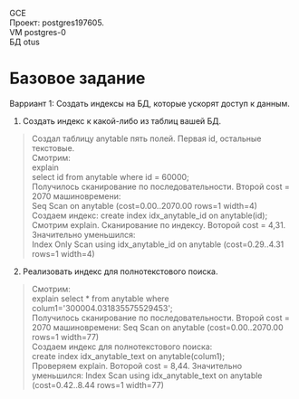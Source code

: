 GCE   
Проект: postgres197605.  
VM postgres-0  
БД otus

# Базовое задание 
Варриант 1: Создать индексы на БД, которые ускорят доступ к данным.

1. Создать индекс к какой-либо из таблиц вашей БД.

> Создал таблицу anytable пять полей. Первая id, остальные текстовые.  
> Смотрим:    
> explain  
> select id from anytable where id = 60000;    
> Получилось сканирование по последовательности. Второй cost = 2070 машиновремени:   
> Seq Scan on anytable  (cost=0.00..2070.00 rows=1 width=4)   
> Создаем индекс: 
> create index idx_anytable_id on anytable(id);  
> Смотрим explain. Сканирование по индексу. Воторой cost = 4,31. Значительно уменьшился:   
> Index Only Scan using idx_anytable_id on anytable  (cost=0.29..4.31 rows=1 width=4)  

2. Реализовать индекс для полнотекстового поиска.

> Смотрим:  
> explain select * from anytable where colum1='300004.031835575529453';  
> Получилось  сканирование по последовательности. Второй cost = 2070 машиновремени:
> Seq Scan on anytable  (cost=0.00..2070.00 rows=1 width=77)  
> Создаем индекс для полнотекстового поиска:  
> create index idx_anytable_text on anytable(colum1);   
> Проверяем explain. Воторой cost = 8,44. Значительно уменьшился: 
> Index Scan using idx_anytable_text on anytable  (cost=0.42..8.44 rows=1 width=77)

